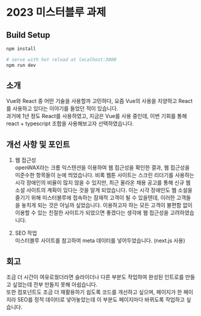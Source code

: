 # 2023 미스터블루 과제

## Build Setup

```bash
npm install

# serve with hot reload at localhost:3000
npm run dev
```

## 소개

Vue와 React 중 어떤 기술을 사용할까 고민하다, 요즘 Vue의 사용을 지양하고 React를 사용하고 있다는 이야기를 들었던 적이 있습니다.  
과거에 1년 정도 React를 사용하였고, 지금은 Vue를 사용 중인데, 이번 기회를 통해 react + typescript 조합을 사용해보고자 선택하였습니다.

## 개선 사항 및 포인트

1. 웹 접근성
   <br>openWAX라는 크롬 익스텐션을 이용하여 웹 접근성을 확인한 결과, 웹 접근성을 미준수한 항목들이 눈에 띄었습니다.
   비록 웹툰 사이트는 스크린 리더기를 사용하는 시각 장애인의 비율이 많지 않을 수 있지만, 최근 올라온 채용 공고를 통해 신규 웹 소설 사이트의 계획이 있다는 것을 알게 되었습니다. 이는 시각 장애인도 웹 소설을 즐기기 위해 미스터블루에 접속하는 잠재적 고객이 될 수 있을텐데, 이러한 고객들을 놓치게 되는 것은 아닐까 싶었습니다. 이용하고자 하는 모든 고객이 불편함 없이 이용할 수 있는 친절한 사이트가 되었으면 좋겠다는 생각에 웹 접근성을 고려하였습니다.

2. SEO 작업
   <br>미스터블루 사이트를 참고하여 meta 데이터를 넣어두었습니다. (next.js 사용)

## 회고

조금 더 시간이 여유로웠더라면 슬라이더나 다른 부분도 작업하여 완성된 인트로를 만들고 싶었는데 전부 만들지 못해 아쉽습니다.
<br>또한 컴포넌트도 조금 더 재활용하기 쉽도록 코드를 개선하고 싶으며, 페이지가 한 페이지라 SEO를 정적 데이터로 넣어놓았는데 이 부분도 페이지마다 바뀌도록 작업하고 싶습니다.
